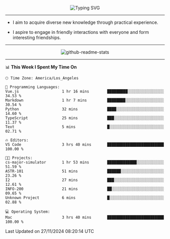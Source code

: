 <p align="center">
  <img src="https://readme-typing-svg.demolab.com?font=Fira+Code&weight=500&size=32&duration=2500&pause=1600&center=true&vCenter=true&random=false&width=1024&height=64&lines=Hi+there+%F0%9F%91%8B;I'm+delighted+you+could+make+it+here+%F0%9F%8E%89;I'm+Harry%2C+a+college+student+still+finding+my+way" alt="Typing SVG" />
</p>


---


- I aim to acquire diverse new knowledge through practical experience.

- I aspire to engage in friendly interactions with everyone and form interesting friendships.


---


<p align="center">
  <img src="https://github-readme-stats.vercel.app/api?username=Harry-Jing&show_icons=true" alt="github-readme-stats"/>
</p>


---

<!--START_SECTION:waka-->
📊 **This Week I Spent My Time On** 

```text
🕑︎ Time Zone: America/Los_Angeles

💬 Programming Languages: 
Vue.js                   1 hr 16 mins        █████████░░░░░░░░░░░░░░░░   34.53 % 
Markdown                 1 hr 7 mins         ████████░░░░░░░░░░░░░░░░░   30.54 % 
Python                   32 mins             ████░░░░░░░░░░░░░░░░░░░░░   14.60 % 
TypeScript               25 mins             ███░░░░░░░░░░░░░░░░░░░░░░   11.37 % 
Text                     5 mins              █░░░░░░░░░░░░░░░░░░░░░░░░   02.71 % 

🔥 Editors: 
VS Code                  3 hrs 40 mins       █████████████████████████   100.00 % 

🐱‍💻 Projects: 
cs-major-simulator       1 hr 53 mins        █████████████░░░░░░░░░░░░   51.59 % 
ASTR-101                 51 mins             ██████░░░░░░░░░░░░░░░░░░░   23.26 % 
I2                       27 mins             ███░░░░░░░░░░░░░░░░░░░░░░   12.61 % 
INFO-200                 21 mins             ██░░░░░░░░░░░░░░░░░░░░░░░   09.65 % 
Unknown Project          6 mins              █░░░░░░░░░░░░░░░░░░░░░░░░   02.88 % 

💻 Operating System: 
Mac                      3 hrs 40 mins       █████████████████████████   100.00 % 
```


 Last Updated on 27/11/2024 08:20:14 UTC
<!--END_SECTION:waka-->
